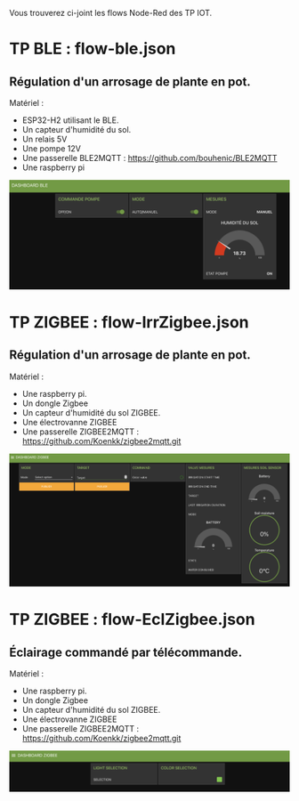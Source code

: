 Vous trouverez ci-joint les flows Node-Red des TP IOT.

# TP BLE : flow-ble.json
## Régulation d'un arrosage de plante en pot.
Matériel :
- ESP32-H2 utilisant le BLE.
- Un capteur d'humidité du sol.
- Un relais 5V
- Une pompe 12V
- Une passerelle BLE2MQTT : https://github.com/bouhenic/BLE2MQTT
- Une raspberry pi

![Alt text](dash1.png)

# TP ZIGBEE : flow-IrrZigbee.json
## Régulation d'un arrosage de plante en pot.
Matériel :
- Une raspberry pi.
- Un dongle Zigbee
- Un capteur d'humidité du sol ZIGBEE.
- Une électrovanne ZIGBEE
- Une passerelle ZIGBEE2MQTT : https://github.com/Koenkk/zigbee2mqtt.git

![Alt text](dash2.png)

# TP ZIGBEE : flow-EclZigbee.json
## Éclairage commandé par télécommande.
Matériel :
- Une raspberry pi.
- Un dongle Zigbee
- Un capteur d'humidité du sol ZIGBEE.
- Une électrovanne ZIGBEE
- Une passerelle ZIGBEE2MQTT : https://github.com/Koenkk/zigbee2mqtt.git

![Alt text](dash3.png)

